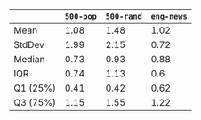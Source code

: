 |          |   `500-pop` |   `500-rand` |   `eng-news` |
|----------|-------------|--------------|--------------|
| Mean     |        1.08 |         1.48 |         1.02 |
| StdDev   |        1.99 |         2.15 |         0.72 |
| Median   |        0.73 |         0.93 |         0.88 |
| IQR      |        0.74 |         1.13 |         0.6  |
| Q1 (25%) |        0.41 |         0.42 |         0.62 |
| Q3 (75%) |        1.15 |         1.55 |         1.22 |
